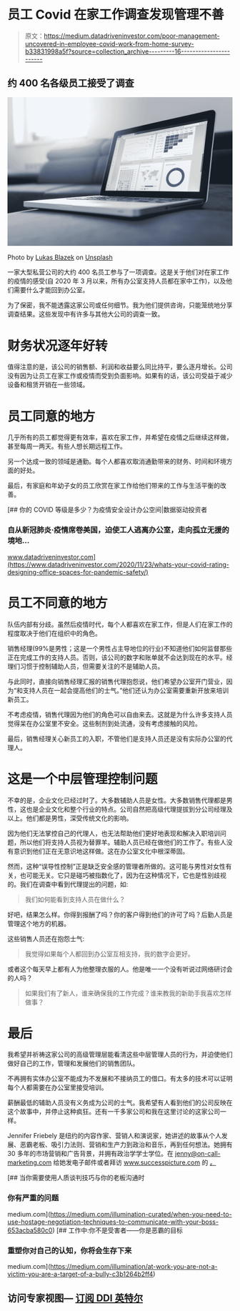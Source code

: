 # 员工 Covid 在家工作调查发现管理不善

> 原文：<https://medium.datadriveninvestor.com/poor-management-uncovered-in-employee-covid-work-from-home-survey-b33831998a5f?source=collection_archive---------16----------------------->

## 约 400 名各级员工接受了调查

![](img/0c5e9ab728dd432e49e9e9cd90a0d2ad.png)

Photo by [Lukas Blazek](https://unsplash.com/@goumbik?utm_source=medium&utm_medium=referral) on [Unsplash](https://unsplash.com?utm_source=medium&utm_medium=referral)

一家大型私营公司的大约 400 名员工参与了一项调查。这是关于他们对在家工作的疫情的感受(自 2020 年 3 月以来，所有办公室支持人员都在家中工作)，以及他们需要什么才能回到办公室。

为了保密，我不能透露这家公司或任何细节。我为他们提供咨询，只能笼统地分享调查结果。这些发现中有许多与其他大公司的调查一致。

# 财务状况逐年好转

值得注意的是，该公司的销售额、利润和收益要么同比持平，要么逐月增长。公司没有因为让员工在家工作或疫情而受到负面影响。如果有的话，该公司受益于减少设备和租赁开销在一些领域。

# 员工同意的地方

几乎所有的员工都觉得更有效率，喜欢在家工作，并希望在疫情之后继续这样做，甚至每周一两天。有些人想长期远程工作。

另一个达成一致的领域是通勤。每个人都喜欢取消通勤带来的财务、时间和环境方面的好处。

最后，有家庭和年幼子女的员工欣赏在家工作给他们带来的工作与生活平衡的改善。

[](https://www.datadriveninvestor.com/2020/11/23/whats-your-covid-rating-designing-office-spaces-for-pandemic-safety/) [## 你的 COVID 等级是多少？为疫情安全设计办公空间|数据驱动投资者

### 自从新冠肺炎·疫情席卷美国，迫使工人逃离办公室，走向孤立无援的境地…

www.datadriveninvestor.com](https://www.datadriveninvestor.com/2020/11/23/whats-your-covid-rating-designing-office-spaces-for-pandemic-safety/) 

# 员工不同意的地方

队伍内部有分歧。虽然后疫情时代，每个人都喜欢在家工作，但是人们在家工作的程度取决于他们在组织中的角色。

销售经理(99%是男性；这是一个男性占主导地位的行业)不知道他们如何监督那些正在完成工作的支持人员。否则，该公司的数字和账单就不会达到现在的水平。经理们习惯于控制辅助人员，但需要关注的不是辅助人员。

与此同时，直接向销售经理汇报的销售代理抱怨说，他们希望办公室开门营业，因为“和支持人员在一起会提高他们的士气。”他们还认为办公室需要重新开放来培训新员工。

不考虑疫情，销售代理因为他们的角色可以自由来去。这就是为什么许多支持人员觉得呆在办公室里不安全。这些制剂到处流通，没有考虑接触的风险。

最后，销售经理关心新员工的入职，不管他们是支持人员还是没有实际办公室的代理人。

# 这是一个中层管理控制问题

不幸的是，企业文化已经过时了。大多数辅助人员是女性。大多数销售代理都是男性，这也是企业文化和整个行业的特点。公司自然把高级代理提拔到分公司经理及以上。他们都是男性，深受传统文化的影响。

因为他们无法掌控自己的代理人，也无法帮助他们更好地表现和解决入职培训问题，所以他们将支持人员视为替罪羊。辅助人员已经在做他们的工作了。有些人没有意识到他们正在无意识地这样做。这在办公室文化中根深蒂固。

然而，这种“误导性控制”正是缺乏安全感的管理者所做的。这可能与男性对女性有关，也可能无关。它只是碰巧被指数化了，因为在这种情况下，它也是性别歧视的。我们在调查中看到代理提出的问题，如:

> 我们如何能看到支持人员在做什么？

好吧，结果怎么样。你得到报酬了吗？你的客户得到他们的许可了吗？后勤人员是管理这个地方的机器。

这些销售人员还在抱怨士气:

> 我觉得如果每个人都回到办公室互相支持，我的数字会更好。

或者这个每天早上都有人为他整理衣服的人。他是唯一一个没有听说过网络研讨会的人吗？

> 如果我们有了新人，谁来确保我的工作完成？谁来教我的新助手我喜欢怎样做事？

# 最后

我希望并祈祷这家公司的高级管理层能看清这些中层管理人员的行为，并迫使他们做好自己的工作，管理和发展他们的销售团队。

不再拥有实体办公室不能成为不发展和不接纳员工的借口。有太多的技术可以证明每个人都需要在办公室里接受培训。

薪酬最低的辅助人员没有义务成为公司的士气。我希望有人看到他们的公司反映在这个故事中，并停止这种疯狂。还有一千多家公司和我在这里讨论的这家公司一样。

Jennifer Friebely 是纽约的内容作家、营销人和演说家，她讲述的故事从个人发展、恶霸老板、吸引力法则、营销和生产力到政治和音乐，再到任何想法。她拥有 30 多年的市场营销和广告背景，并拥有政治学学士学位。在 jenny@on-call-marketing.com 给她发电子邮件或者拜访 www.successpicture.com 的 [*。*](http://www.successpicture.com.)

[](https://medium.com/illumination-curated/when-you-need-to-use-hostage-negotiation-techniques-to-communicate-with-your-boss-653acba580c0) [## 当你需要使用人质谈判技巧与你的老板沟通时

### 你有严重的问题

medium.com](https://medium.com/illumination-curated/when-you-need-to-use-hostage-negotiation-techniques-to-communicate-with-your-boss-653acba580c0) [](https://medium.com/illumination/at-work-you-are-not-a-victim-you-are-a-target-of-a-bully-c3b1264b2ff4) [## 工作中:你不是受害者——你是恶霸的目标

### 重塑你对自己的认知，你将会生存下来

medium.com](https://medium.com/illumination/at-work-you-are-not-a-victim-you-are-a-target-of-a-bully-c3b1264b2ff4) 

## 访问专家视图— [订阅 DDI 英特尔](https://datadriveninvestor.com/ddi-intel)